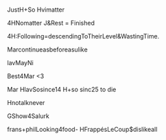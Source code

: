 # 


JustH+So Hvimatter

4HNomatter J&Rest = Finished

4H:Following=descendingToTheirLevel&WastingTime.

Marcontinueasbeforeasulike

lavMayNi

Best4Mar <3


Mar  HlavSosince14 H+so sinc25 to die

Hnotalknever


GShow4Salurk


frans+philLooking4food- HFrappésLeCoup$dislikeall

